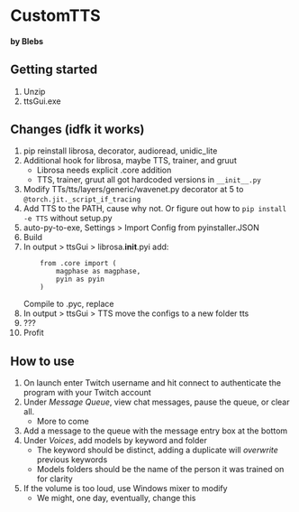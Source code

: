 # CustomTTS
#### by Blebs

## Getting started
1. Unzip
2. ttsGui.exe

## Changes (idfk it works)
1. pip reinstall librosa, decorator, audioread, unidic_lite
2. Additional hook for librosa, maybe TTS, trainer, and gruut
	- Librosa needs explicit .core addition
	- TTS, trainer, gruut all got hardcoded versions in ```__init__.py```
3. Modify TTs/tts/layers/generic/wavenet.py decorator at 5 to ```@torch.jit._script_if_tracing```
4. Add TTS to the PATH, cause why not. Or figure out how to ```pip install -e TTS``` without setup.py
5. auto-py-to-exe, Settings > Import Config from pyinstaller.JSON
6. Build
7. In output > ttsGui > librosa.__init__.pyi add:
	```
		from .core import (
			magphase as magphase,
			pyin as pyin
		)
	```
	Compile to .pyc, replace
8. In output > ttsGui > TTS move the configs to a new folder tts
9. ???
10. Profit

## How to use
1. On launch enter Twitch username and hit connect to authenticate the program with your Twitch account
2. Under *Message Queue*, view chat messages, pause the queue, or clear all.
	- More to come
3. Add a message to the queue with the message entry box at the bottom
4. Under *Voices*, add models by keyword and folder
	- The keyword should be distinct, adding a duplicate will *overwrite* previous keywords
	- Models folders should be the name of the person it was trained on for clarity
5. If the volume is too loud, use Windows mixer to modify
	- We might, one day, eventually, change this